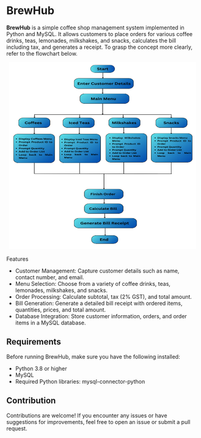 # BrewHub

**BrewHub** is a simple coffee shop management system implemented in Python and MySQL. It allows customers to place orders for various coffee drinks, teas, lemonades, milkshakes, and snacks, calculates the bill including tax, and generates a receipt.
To grasp the concept more clearly, refer to the flowchart below.
<p align="center"><img src="Images/Flowchart.png" alt="BrewHub Logo" width="490" height="490" ></p

## Features

- Customer Management: Capture customer details such as name, contact number, and email.
- Menu Selection: Choose from a variety of coffee drinks, teas, lemonades, milkshakes, and snacks.
- Order Processing: Calculate subtotal, tax (2% GST), and total amount.
- Bill Generation: Generate a detailed bill receipt with ordered items, quantities, prices, and total amount.
- Database Integration: Store customer information, orders, and order items in a MySQL database.

## Requirements

Before running BrewHub, make sure you have the following installed:

- Python 3.8 or higher
- MySQL
- Required Python libraries: mysql-connector-python

## Contribution
Contributions are welcome! If you encounter any issues or have suggestions for improvements, feel free to open an issue or submit a pull request.
